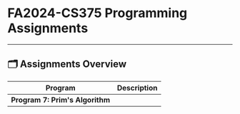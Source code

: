 # FA2024-CS375 Programming Assignments

---

## 🗂️ Assignments Overview
| **Program**			  | **Description**					  |
|---------------------------------|-------------------------------------------------------|
| **Program 7: Prim's Algorithm** | 
